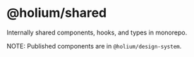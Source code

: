 # @holium/shared

Internally shared components, hooks, and types in monorepo.

NOTE: Published components are in `@holium/design-system`.
